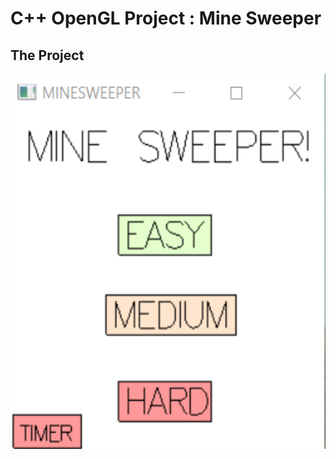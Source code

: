 # C++ OpenGL Project : Mine Sweeper

## The Project

<div align=center>
<img src="https://github.com/MicheleZito/OpenGL-Projects/blob/main/MineSweeper/images/minesweeper_menu.png" height="600" />
</div>
